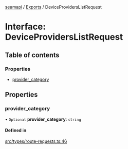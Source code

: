 [seamapi](../README.md) / [Exports](../modules.md) / DeviceProvidersListRequest

# Interface: DeviceProvidersListRequest

## Table of contents

### Properties

- [provider\_category](DeviceProvidersListRequest.md#provider_category)

## Properties

### provider\_category

• `Optional` **provider\_category**: `string`

#### Defined in

[src/types/route-requests.ts:46](https://github.com/seamapi/javascript/blob/main/src/types/route-requests.ts#L46)
